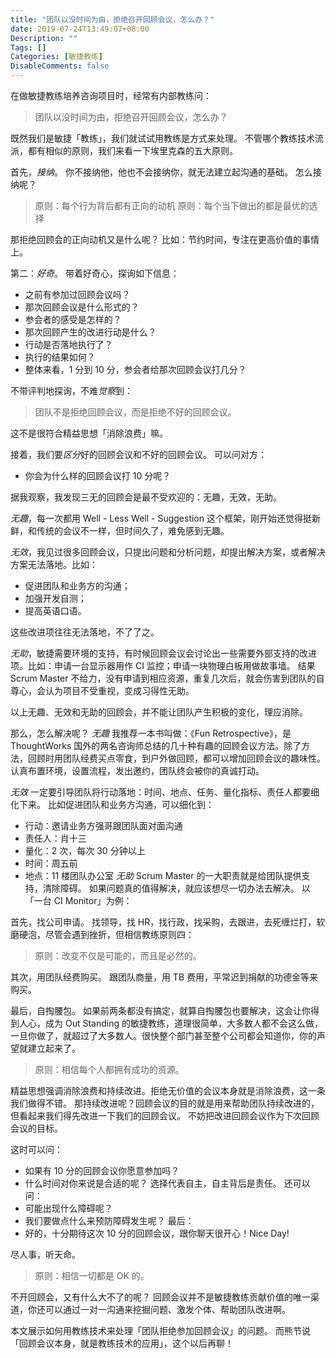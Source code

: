 ```yaml
---
title: "团队以没时间为由，拒绝召开回顾会议，怎么办？"
date: 2019-07-24T13:49:07+08:00
Description: ""
Tags: []
Categories: [敏捷教练]
DisableComments: false
---
```

在做敏捷教练培养咨询项目时，经常有内部教练问：
>团队以没时间为由，拒绝召开回顾会议，怎么办？

既然我们是敏捷「教练」，我们就试试用教练是方式来处理。
不管哪个教练技术流派，都有相似的原则，我们来看一下埃里克森的五大原则。

首先，*接纳*。
你不接纳他，他也不会接纳你，就无法建立起沟通的基础。
怎么接纳呢？
>原则：每个行为背后都有正向的动机
>原则：每个当下做出的都是最优的选择

那拒绝回顾会的正向动机又是什么呢？
比如：节约时间，专注在更高价值的事情上。

第二：*好奇*。
带着好奇心，探询如下信息：
* 之前有参加过回顾会议吗？
* 那次回顾会议是什么形式的？
* 参会者的感受是怎样的？
* 那次回顾产生的改进行动是什么？
* 行动是否落地执行了？
* 执行的结果如何？
* 整体来看，1 分到 10 分，参会者给那次回顾会议打几分？

不带评判地探询，不难*觉察*到：
>团队不是拒绝回顾会议，而是拒绝不好的回顾会议。

这不是很符合精益思想「消除浪费」嘛。

接着，我们要*区分*好的回顾会议和不好的回顾会议。
可以问对方：
* 你会为什么样的回顾会议打 10 分呢？

据我观察，我发现三无的回顾会是最不受欢迎的：无趣，无效，无助。

*无趣*，每一次都用 Well - Less Well - Suggestion 这个框架，刚开始还觉得挺新鲜，和传统的会议不一样，但时间久了，难免感到无趣。

*无效*，我见过很多回顾会议，只提出问题和分析问题，却提出解决方案，或者解决方案无法落地。比如：
* 促进团队和业务方的沟通；
* 加强开发自测；
* 提高英语口语。

这些改进项往往无法落地，不了了之。

*无助*，敏捷需要环境的支持，有时候回顾会议会讨论出一些需要外部支持的改进项。比如：申请一台显示器用作 CI 监控；申请一块物理白板用做故事墙。
结果 Scrum Master 不给力，没有申请到相应资源，重复几次后，就会伤害到团队的自尊心，会认为项目不受重视，变成习得性无助。

以上无趣、无效和无助的回顾会，并不能让团队产生积极的变化，理应消除。

那么，怎么解决呢？
*无趣*
我推荐一本书叫做：《Fun Retrospective》，是 ThoughtWorks 国外的两名咨询师总结的几十种有趣的回顾会议方法。除了方法，回顾时用团队经费买点零食，到户外做回顾，都可以增加回顾会议的趣味性。认真布置环境，设置流程，发出邀约，团队终会被你的真诚打动。

*无效*
一定要引导团队将行动落地：时间、地点、任务、量化指标、责任人都要细化下来。
比如促进团队和业务方沟通，可以细化到：
* 行动：邀请业务方强哥跟团队面对面沟通
* 责任人：肖十三
* 量化：2 次，每次 30 分钟以上
* 时间：周五前
* 地点：11 楼团队办公室
*无助*
Scrum Master 的一大职责就是给团队提供支持，清除障碍。
如果问题真的值得解决，就应该想尽一切办法去解决。
以「一台 CI Monitor」为例：

首先，找公司申请。
找领导，找 HR，找行政，找采购，去跟进，去死缠烂打，软磨硬泡，尽管会遇到挫折，但相信教练原则四：
>原则：改变不仅是可能的，而且是必然的。

其次，用团队经费购买。
跟团队商量，用 TB 费用，平常迟到捐献的功德金等来购买。

最后，自掏腰包。
如果前两条都没有搞定，就算自掏腰包也要解决，这会让你得到人心，成为 Out Standing 的敏捷教练，道理很简单，大多数人都不会这么做，一旦你做了，就超过了大多数人。很快整个部门甚至整个公司都会知道你，你的声望就建立起来了。
>原则：相信每个人都拥有成功的资源。

精益思想强调消除浪费和持续改进。拒绝无价值的会议本身就是消除浪费，这一条我们做得不错。
那持续改进呢？回顾会议的目的就是用来帮助团队持续改进的，但看起来我们得先改进一下我们的回顾会议。
不妨把改进回顾会议作为下次回顾会议的目标。

这时可以问：
* 如果有 10 分的回顾会议你愿意参加吗？
* 什么时间对你来说是合适的呢？
选择代表自主，自主背后是责任。
还可以问：
* 可能出现什么障碍呢？
* 我们要做点什么来预防障碍发生呢？
最后：
* 好的，十分期待这次 10 分的回顾会议，跟你聊天很开心！Nice Day!

尽人事，听天命。
>原则：相信一切都是 OK 的。

不开回顾会，又有什么大不了的呢？
回顾会议并不是敏捷教练贡献价值的唯一渠道，你还可以通过一对一沟通来挖掘问题、激发个体、帮助团队改进啊。

本文展示如何用教练技术来处理「团队拒绝参加回顾会议」的问题。
而熊节说「回顾会议本身，就是教练技术的应用」，这个以后再聊！
